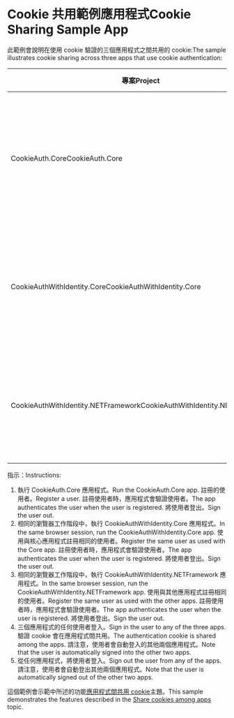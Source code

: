 # <a name="cookie-sharing-sample-app"></a><span data-ttu-id="12a9c-101">Cookie 共用範例應用程式</span><span class="sxs-lookup"><span data-stu-id="12a9c-101">Cookie Sharing Sample App</span></span>

<span data-ttu-id="12a9c-102">此範例會說明在使用 cookie 驗證的三個應用程式之間共用的 cookie:</span><span class="sxs-lookup"><span data-stu-id="12a9c-102">The sample illustrates cookie sharing across three apps that use cookie authentication:</span></span>

| <span data-ttu-id="12a9c-103">專案</span><span class="sxs-lookup"><span data-stu-id="12a9c-103">Project</span></span>                             | <span data-ttu-id="12a9c-104">描述</span><span class="sxs-lookup"><span data-stu-id="12a9c-104">Description</span></span> |
| ----------------------------------- | ----------- |
| <span data-ttu-id="12a9c-105">CookieAuth.Core</span><span class="sxs-lookup"><span data-stu-id="12a9c-105">CookieAuth.Core</span></span>                     | <span data-ttu-id="12a9c-106">ASP.NET Core Razor 頁面應用程式，而不使用 ASP.NET Core 身分識別</span><span class="sxs-lookup"><span data-stu-id="12a9c-106">ASP.NET Core Razor Pages app without using ASP.NET Core Identity</span></span> |
| <span data-ttu-id="12a9c-107">CookieAuthWithIdentity.Core</span><span class="sxs-lookup"><span data-stu-id="12a9c-107">CookieAuthWithIdentity.Core</span></span>         | <span data-ttu-id="12a9c-108">使用 ASP.NET Core 身分識別的 ASP.NET Core MVC 應用程式</span><span class="sxs-lookup"><span data-stu-id="12a9c-108">ASP.NET Core MVC app with ASP.NET Core Identity</span></span> |
| <span data-ttu-id="12a9c-109">CookieAuthWithIdentity.NETFramework</span><span class="sxs-lookup"><span data-stu-id="12a9c-109">CookieAuthWithIdentity.NETFramework</span></span> | <span data-ttu-id="12a9c-110">使用 ASP.NET Identity 的 ASP.NET Framework MVC 應用程式</span><span class="sxs-lookup"><span data-stu-id="12a9c-110">ASP.NET Framework MVC app with ASP.NET Identity</span></span> |

<span data-ttu-id="12a9c-111">指示：</span><span class="sxs-lookup"><span data-stu-id="12a9c-111">Instructions:</span></span>

1. <span data-ttu-id="12a9c-112">執行 CookieAuth.Core 應用程式。</span><span class="sxs-lookup"><span data-stu-id="12a9c-112">Run the CookieAuth.Core app.</span></span> <span data-ttu-id="12a9c-113">註冊的使用者。</span><span class="sxs-lookup"><span data-stu-id="12a9c-113">Register a user.</span></span> <span data-ttu-id="12a9c-114">註冊使用者時，應用程式會驗證使用者。</span><span class="sxs-lookup"><span data-stu-id="12a9c-114">The app authenticates the user when the user is registered.</span></span> <span data-ttu-id="12a9c-115">將使用者登出。</span><span class="sxs-lookup"><span data-stu-id="12a9c-115">Sign the user out.</span></span>
1. <span data-ttu-id="12a9c-116">相同的瀏覽器工作階段中，執行 CookieAuthWithIdentity.Core 應用程式。</span><span class="sxs-lookup"><span data-stu-id="12a9c-116">In the same browser session, run the CookieAuthWithIdentity.Core app.</span></span> <span data-ttu-id="12a9c-117">使用與核心應用程式註冊相同的使用者。</span><span class="sxs-lookup"><span data-stu-id="12a9c-117">Register the same user as used with the Core app.</span></span> <span data-ttu-id="12a9c-118">註冊使用者時，應用程式會驗證使用者。</span><span class="sxs-lookup"><span data-stu-id="12a9c-118">The app authenticates the user when the user is registered.</span></span> <span data-ttu-id="12a9c-119">將使用者登出。</span><span class="sxs-lookup"><span data-stu-id="12a9c-119">Sign the user out.</span></span>
1. <span data-ttu-id="12a9c-120">相同的瀏覽器工作階段中，執行 CookieAuthWithIdentity.NETFramework 應用程式。</span><span class="sxs-lookup"><span data-stu-id="12a9c-120">In the same browser session, run the CookieAuthWithIdentity.NETFramework app.</span></span> <span data-ttu-id="12a9c-121">使用與其他應用程式註冊相同的使用者。</span><span class="sxs-lookup"><span data-stu-id="12a9c-121">Register the same user as used with the other apps.</span></span> <span data-ttu-id="12a9c-122">註冊使用者時，應用程式會驗證使用者。</span><span class="sxs-lookup"><span data-stu-id="12a9c-122">The app authenticates the user when the user is registered.</span></span> <span data-ttu-id="12a9c-123">將使用者登出。</span><span class="sxs-lookup"><span data-stu-id="12a9c-123">Sign the user out.</span></span>
1. <span data-ttu-id="12a9c-124">三個應用程式的任何使用者登入。</span><span class="sxs-lookup"><span data-stu-id="12a9c-124">Sign in the user to any of the three apps.</span></span> <span data-ttu-id="12a9c-125">驗證 cookie 會在應用程式間共用。</span><span class="sxs-lookup"><span data-stu-id="12a9c-125">The authentication cookie is shared among the apps.</span></span> <span data-ttu-id="12a9c-126">請注意，使用者會自動登入的其他兩個應用程式。</span><span class="sxs-lookup"><span data-stu-id="12a9c-126">Note that the user is automatically signed into the other two apps.</span></span>
1. <span data-ttu-id="12a9c-127">從任何應用程式，將使用者登入。</span><span class="sxs-lookup"><span data-stu-id="12a9c-127">Sign out the user from any of the apps.</span></span> <span data-ttu-id="12a9c-128">請注意，使用者會自動登出其他兩個應用程式。</span><span class="sxs-lookup"><span data-stu-id="12a9c-128">Note that the user is automatically signed out of the other two apps.</span></span>

<span data-ttu-id="12a9c-129">這個範例會示範中所述的功能[應用程式間共用 cookie](https://docs.microsoft.com/aspnet/core/security/cookie-sharing)主題。</span><span class="sxs-lookup"><span data-stu-id="12a9c-129">This sample demonstrates the features described in the [Share cookies among apps](https://docs.microsoft.com/aspnet/core/security/cookie-sharing) topic.</span></span>
